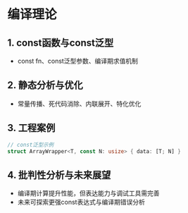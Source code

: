 # 编译理论

## 1. const函数与const泛型

- const fn、const泛型参数、编译期求值机制

## 2. 静态分析与优化

- 常量传播、死代码消除、内联展开、特化优化

## 3. 工程案例

```rust
// const泛型示例
struct ArrayWrapper<T, const N: usize> { data: [T; N] }
```

## 4. 批判性分析与未来展望

- 编译期计算提升性能，但表达能力与调试工具需完善
- 未来可探索更强const表达式与编译期错误分析
